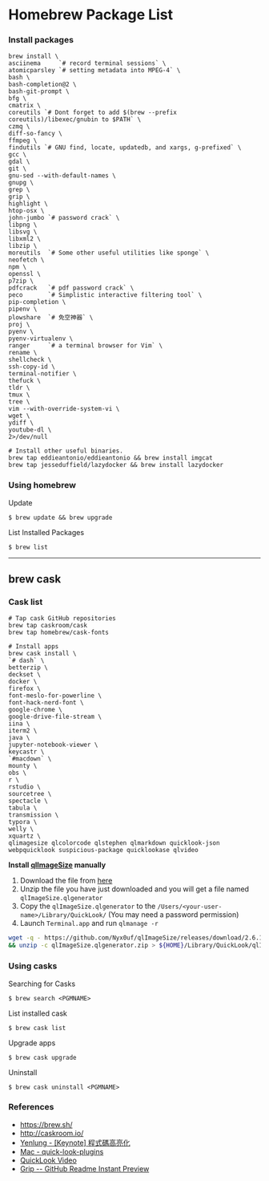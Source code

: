 # Homebrew Package List

### Install packages

```
brew install \
asciinema     `# record terminal sessions` \
atomicparsley `# setting metadata into MPEG-4` \
bash \
bash-completion@2 \
bash-git-prompt \
bfg \
cmatrix \
coreutils `# Dont forget to add $(brew --prefix coreutils)/libexec/gnubin to $PATH` \
czmq \
diff-so-fancy \
ffmpeg \
findutils `# GNU find, locate, updatedb, and xargs, g-prefixed` \
gcc \
gdal \
git \
gnu-sed --with-default-names \
gnupg \
grep \
grip \
highlight \
htop-osx \
john-jumbo `# password crack` \
libpng \
libsvg \
libxml2 \
libzip \
moreutils  `# Some other useful utilities like sponge` \
neofetch \
npm \
openssl \
p7zip \
pdfcrack   `# pdf password crack` \
peco       `# Simplistic interactive filtering tool` \
pip-completion \
pipenv \
plowshare  `# 免空神器` \
proj \
pyenv \
pyenv-virtualenv \
ranger     `# a terminal browser for Vim` \
rename \
shellcheck \
ssh-copy-id \
terminal-notifier \
thefuck \
tldr \
tmux \
tree \
vim --with-override-system-vi \
wget \
ydiff \
youtube-dl \
2>/dev/null

# Install other useful binaries.
brew tap eddieantonio/eddieantonio && brew install imgcat
brew tap jesseduffield/lazydocker && brew install lazydocker
```

### Using homebrew

Update

```
$ brew update && brew upgrade
```

List Installed Packages

```
$ brew list
```

---------------------------------------------

## brew cask

### Cask list

```
# Tap cask GitHub repositories
brew tap caskroom/cask
brew tap homebrew/cask-fonts

# Install apps
brew cask install \
`# dash` \
betterzip \
deckset \
docker \
firefox \
font-meslo-for-powerline \
font-hack-nerd-font \
google-chrome \
google-drive-file-stream \
iina \
iterm2 \
java \
jupyter-notebook-viewer \
keycastr \
`#macdown` \
mounty \
obs \
r \
rstudio \
sourcetree \
spectacle \
tabula \
transmission \
typora \
welly \
xquartz \
qlimagesize qlcolorcode qlstephen qlmarkdown quicklook-json webpquicklook suspicious-package quicklookase qlvideo
```

**Install [qlImageSize](https://github.com/L1cardo/qlImageSize) manually**

1. Download the file from [here](https://github.com/Nyx0uf/qlImageSize/releases/tag/2.6.1)
2. Unzip the file you have just downloaded and you will get a file named `qlImageSize.qlgenerator`
3. Copy the `qlImageSize.qlgenerator` to the `/Users/⁨<your-user-name>⁨/Library/QuickLook⁩/` (You may need a password permission)
4. Launch `Terminal.app` and run `qlmanage -r`

```bash
wget -q - https://github.com/Nyx0uf/qlImageSize/releases/download/2.6.1/qlImageSize.qlgenerator.zip \
&& unzip -c qlImageSize.qlgenerator.zip > ${HOME}/Library/QuickLook⁩/qlImageSize.qlgenerator
```

### Using casks

Searching for Casks

```
$ brew search <PGMNAME>
```

List installed cask

```
$ brew cask list
```

Upgrade apps

```
$ brew cask upgrade
```

Uninstall

```
$ brew cask uninstall <PGMNAME>
```

### References

- https://brew.sh/
- http://caskroom.io/
- [Yenlung - [Keynote] 程式碼高亮化](http://yenlung-blog.logdown.com/posts/773053-keynote-code-highlighting)
- [Mac - quick-look-plugins](https://github.com/sindresorhus/quick-look-plugins)
- [QuickLook Video](https://github.com/Marginal/QLVideo)
- [Grip -- GitHub Readme Instant Preview](https://github.com/joeyespo/grip)
